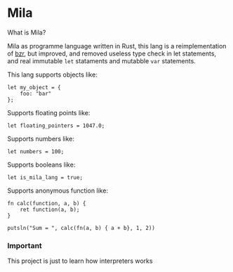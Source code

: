 # Mila
What is Mila?

Mila as programme language written in Rust, this lang is a reimplementation of [bzr](https://github.com/pgjbz/bzr), but improved, and removed useless type check in let statements, and real immutable `let` stataments and mutabble `var` statements.

This lang supports objects like:

```mila
let my_object = {
    foo: "bar"
};
```

Supports floating points like:

```mila
let floating_pointers = 1047.0;
```

Supports numbers like:

```mila
let numbers = 100;
```

Supports booleans like:

```mila
let is_mila_lang = true;
```

Supports anonymous function like:

```mila
fn calc(function, a, b) {
    ret function(a, b);
}

putsln("Sum = ", calc(fn(a, b) { a + b}, 1, 2))
```

### Important

This project is just to learn how interpreters works